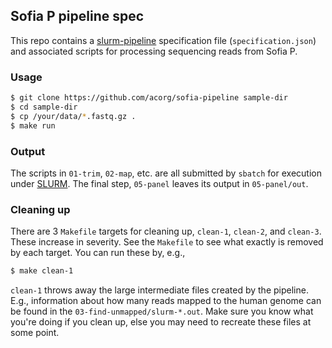 ## Sofia P pipeline spec

This repo contains a
[slurm-pipeline](https://github.com/acorg/slurm-pipeline) specification
file (`specification.json`) and associated scripts for processing
sequencing reads from Sofia P.

### Usage

```sh
$ git clone https://github.com/acorg/sofia-pipeline sample-dir
$ cd sample-dir
$ cp /your/data/*.fastq.gz .
$ make run
```

### Output

The scripts in `01-trim`, `02-map`, etc. are all submitted by `sbatch` for
execution under [SLURM](http://slurm.schedmd.com/). The final step,
`05-panel` leaves its output in `05-panel/out`.

### Cleaning up

There are 3 `Makefile` targets for cleaning up, `clean-1`, `clean-2`, and
`clean-3`. These increase in severity. See the `Makefile` to see what
exactly is removed by each target. You can run these by, e.g.,

```sh
$ make clean-1
```

`clean-1` throws away the large intermediate files created by the pipeline.
E.g., information about how many reads mapped to the human genome can be
found in the `03-find-unmapped/slurm-*.out`. Make sure you know what you're
doing if you clean up, else you may need to recreate these files at some
point.
